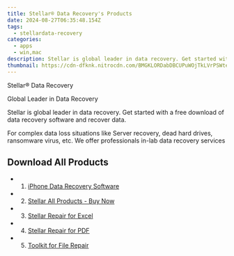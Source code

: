 ```yaml
---
title: Stellar® Data Recovery's Products
date: 2024-08-27T06:35:48.154Z
tags: 
  - stellardata-recovery
categories: 
  - apps
  - win,mac
description: Stellar is global leader in data recovery. Get started with a free download of data recovery software and recover data.
thumbnail: https://cdn-dfknk.nitrocdn.com/BMGKLORDabDBCUPuWOjTkLVrPSWteURh/assets/images/optimized/rev-e0f3579/www.stellarinfo.co.in/image/catalog/banners/light/banner1.jpg
---
```


Stellar® Data Recovery

Global Leader in Data Recovery

Stellar is global leader in data recovery. Get started with a free download of data recovery software and recover data. 

For complex data loss situations like Server recovery, dead hard drives, ransomware virus, etc. We offer professionals in-lab data recovery services

## Download All Products

- 1. [iPhone Data Recovery Software](https://tools.techidaily.com/stellardata-recovery/data-recovery-ios/)
- 2. [Stellar All Products - Buy Now](https://tools.techidaily.com/stellardata-recovery/buy-now/)
- 3. [Stellar Repair for Excel](https://tools.techidaily.com/stellardata-recovery/repaire-for-excel/)
- 4. [Stellar Repair for PDF](https://tools.techidaily.com/stellardata-recovery/repair-for-pdf/)
- 5. [Toolkit for File Repair](https://tools.techidaily.com/stellardata-recovery/file-repair-toolkit/)


